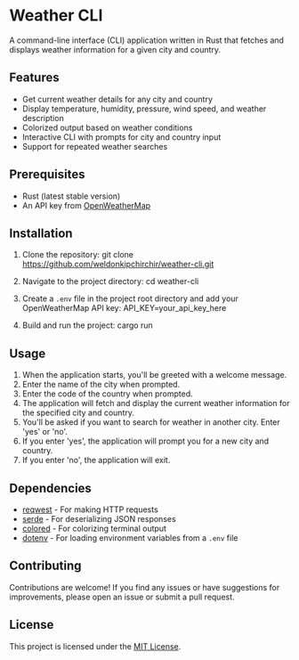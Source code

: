 # Weather CLI

A command-line interface (CLI) application written in Rust that fetches and displays weather information for a given city and country.

## Features

- Get current weather details for any city and country
- Display temperature, humidity, pressure, wind speed, and weather description
- Colorized output based on weather conditions
- Interactive CLI with prompts for city and country input
- Support for repeated weather searches

## Prerequisites

- Rust (latest stable version)
- An API key from [OpenWeatherMap](https://openweathermap.org/api)

## Installation

1. Clone the repository: git clone https://github.com/weldonkipchirchir/weather-cli.git

2. Navigate to the project directory: cd weather-cli

3. Create a `.env` file in the project root directory and add your OpenWeatherMap API key: API_KEY=your_api_key_here

4. Build and run the project: cargo run

## Usage

1. When the application starts, you'll be greeted with a welcome message.
2. Enter the name of the city when prompted.
3. Enter the code of the country when prompted.
4. The application will fetch and display the current weather information for the specified city and country.
5. You'll be asked if you want to search for weather in another city. Enter 'yes' or 'no'.
6. If you enter 'yes', the application will prompt you for a new city and country.
7. If you enter 'no', the application will exit.

## Dependencies

- [reqwest](https://crates.io/crates/reqwest) - For making HTTP requests
- [serde](https://crates.io/crates/serde) - For deserializing JSON responses
- [colored](https://crates.io/crates/colored) - For colorizing terminal output
- [dotenv](https://crates.io/crates/dotenv) - For loading environment variables from a `.env` file

## Contributing

Contributions are welcome! If you find any issues or have suggestions for improvements, please open an issue or submit a pull request.

## License

This project is licensed under the [MIT License](LICENSE).